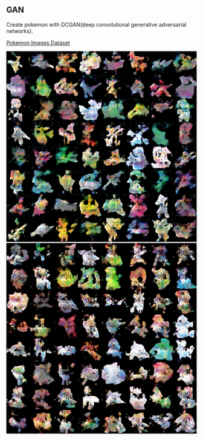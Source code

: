 ## GAN

Create pokemon with DCGAN(deep convolutional generative adversarial networks).

[Pokemon Images Dataset](https://www.kaggle.com/kvpratama/pokemon-images-dataset)

![](preview1.png)
![](preview2.png)
